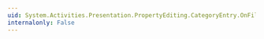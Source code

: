 ```yaml
---
uid: System.Activities.Presentation.PropertyEditing.CategoryEntry.OnFilterApplied(System.Activities.Presentation.PropertyEditing.PropertyFilter)
internalonly: False
---
```


